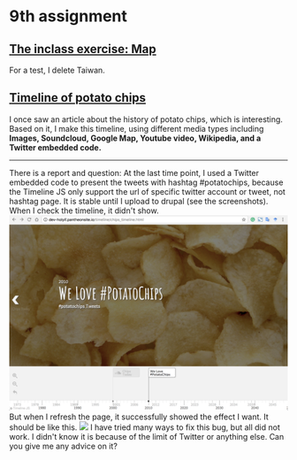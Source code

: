 # 9th assignment
<h2><a href="http://dev-holyif.pantheonsite.io/map3/"> The inclass exercise: Map </a></h2>
<p> For a test, I delete Taiwan.</p>
<h2><a href="http://dev-holyif.pantheonsite.io/timeline/chips_timeline.html">Timeline of potato chips</a></h2>
<p> I once saw an article about the history of potato chips, which is interesting. Based on it, I make this timeline, using different media types including <strong>Images, Soundcloud, Google Map, Youtube video, Wikipedia, and a Twitter embedded code.</strong></p>

<hr>
There is a report and question:
At the last time point, I used a Twitter embedded code to present the tweets with hashtag #potatochips, because the Timeline JS only support the url of specific twitter account or tweet, not hashtag page.
It is stable until I upload to drupal (see the screenshots). When I check the timeline, it didn't show.
<img src="fail.png">
But when I refresh the page, it successfully showed the effect I want. It should be like this.
<img src="successfull.png">
I have tried many ways to fix this bug, but all did not work. I didn't know it is because of the limit of Twitter or anything else. Can you give me any advice on it?
